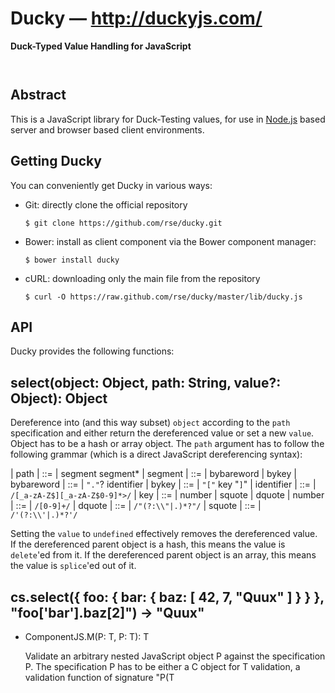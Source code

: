 
Ducky &mdash; http://duckyjs.com/
=================================

**Duck-Typed Value Handling for JavaScript** 

<p/>
<img src="https://nodei.co/npm/ducky.png?downloads=true&stars=true" alt=""/>

<p/>
<img src="https://david-dm.org/rse/ducky.png" alt=""/>

Abstract
--------

This is a JavaScript library for Duck-Testing values,
for use in [Node.js](http://nodejs.org/) based server and browser based client
environments.

Getting Ducky
----------------

You can conveniently get Ducky in various ways:

- Git: directly clone the official repository

  `$ git clone https://github.com/rse/ducky.git`

- Bower: install as client component via the Bower component manager:

  `$ bower install ducky`

- cURL: downloading only the main file from the repository

  `$ curl -O https://raw.github.com/rse/ducky/master/lib/ducky.js`

API
---

Ducky provides the following functions:

## select(object: Object, path: String, value?: Object): Object

Dereference into (and this way subset) `object` according to the
`path` specification and either return the dereferenced value or
set a new `value`. Object has to be a hash or array object. The
`path` argument has to follow the following grammar (which is a
direct JavaScript dereferencing syntax):

| path       | ::= | segment segment\*
| segment    | ::= | bybareword \| bykey
| bybareword | ::= | `"."`? identifier
| bykey      | ::= | `"["` key "`]`"
| identifier | ::= | `/[_a-zA-Z$][_a-zA-Z$0-9]*>/`
| key        | ::= | number \| squote \| dquote
| number     | ::= | `/[0-9]+/`
| dquote     | ::= | `/"(?:\\"|.)*?"/`
| squote     | ::= | `/'(?:\\'|.)*?'/`

Setting the `value` to `undefined` effectively removes the
dereferenced value. If the dereferenced parent object is a hash, this
means the value is `delete`'ed from it. If the dereferenced parent
object is an array, this means the value is `splice`'ed out of it.

## cs.select({ foo: { bar: { baz: [ 42, 7, "Quux" ] } } }, "foo['bar'].baz[2]") -> "Quux"

- ComponentJS.M<validate>(P<object>: T<Object>, P<spec>: T<String>): T<Boolean>

  Validate an arbitrary nested JavaScript object P<object> against the
  specification P<spec>. The specification P<spec> has to be either
  a C<RegExp> object for T<String> validation, a validation function of signature
  "P<spec>(T<Object>): T<Boolean>" or a string following the following grammar (which
  is a mixture of JSON-like structure and RegExp-like quantifiers):

  + spec      + ::= + not | alt | hash | array | any | primary | class | special
  + not       + ::= + "C<!>" spec
  + alt       + ::= + "C<(>" spec ("C<|>" spec)* "C<)>"
  + hash      + ::= + "C<{>" (key arity? "C<:>" spec ("C<,>" key arity? "C<:>" spec)*)? "C<}>"
  + array     + ::= + "C<[>" (spec arity? ("C<,>" spec arity?)*)? "C<]>"
  + arity     + ::= + "C<?>" | "C<*>" | "C<+>" | "C<{>" number "C<,>" (number | "C<oo>") "C<}>"
  + number    + ::= + /C<^[0-9]+$>/
  + key       + ::= + /C<^[_a-zA-Z$][_a-zA-Z$0-9]*$>/ | "C<@>"
  + any       + ::= + "C<any>"
  + primary   + ::= + /C<^(?:null|undefined|boolean|number|string|function|object)$>/
  + class     + ::= + /C<^[A-Z][_a-zA-Z$0-9]*$>/
  + special   + ::= + /C<^(?:clazz|trait|component)$>/

  The special key "C<@>" can be used to match an arbitrary hash element key.

  | cs.validate({ foo: "Foo", bar: "Bar", baz: [ 42, 7, "Quux" ] },
  |      "{ foo: string, bar: any, baz: [ number+, string* ], quux?: any }")

- ComponentJS.M<params>(P<name>: T<String>, P<args>: T<Object[]>, P<spec>: T<Object>): T<Object>

  Handle positional and named function parameters by processing
  a function's C<arguments> array. Parameter P<name> is the name
  of the function for use in exceptions in case of invalid parameters.
  Parameter P<args> usually is the JavaScript C<arguments> pseudo-array of
  a function. Parameter P<spec> is the parameter specification: each key
  is the name of a parameter and the value has to be an T<Object> with
  the following possible fields: P<pos> for the optional position in case
  of positional usage, P<def> for the default value (of not required
  and hence optional parameters), P<req> to indicate whether the
  parameter is required and P<valid> for type validation (either
  a string accepted by the M<validate>() method,
  or a valid regular expression C</.../> object
  for validating a T<String> against it or an arbitrary validation callback function
  of signature "P<valid>(T<Object>): T<Boolean>".

  | function config () {
  |     var params = $cs.params("config", arguments, {
  |         scope: { pos: 0, req: true,      valid: "boolean"           },
  |         key:   { pos: 1, req: true,      valid: /^[a-z][a-z0-9_]*$/ },
  |         value: { pos: 2, def: undefined, valid: "object"            },
  |         force: {         def: false,     valid: "boolean"           }
  |     });
  |     var result = db_get(params.scope, params.key);
  |     if (typeof params.value !== "undefined")
  |         db_set(params.scope, params.key, params.value, params.force);
  |     return result;
  | }
  | var value = config("foo", "bar");
  | config("foo", "bar", "quux");
  | config({ scope: "foo", key: "bar", value: "quux", force: true });


License
-------

Copyright (c) 2010-2013 Ralf S. Engelschall (http://engelschall.com/)

Permission is hereby granted, free of charge, to any person obtaining
a copy of this software and associated documentation files (the
"Software"), to deal in the Software without restriction, including
without limitation the rights to use, copy, modify, merge, publish,
distribute, sublicense, and/or sell copies of the Software, and to
permit persons to whom the Software is furnished to do so, subject to
the following conditions:

The above copyright notice and this permission notice shall be included
in all copies or substantial portions of the Software.

THE SOFTWARE IS PROVIDED "AS IS", WITHOUT WARRANTY OF ANY KIND,
EXPRESS OR IMPLIED, INCLUDING BUT NOT LIMITED TO THE WARRANTIES OF
MERCHANTABILITY, FITNESS FOR A PARTICULAR PURPOSE AND NONINFRINGEMENT.
IN NO EVENT SHALL THE AUTHORS OR COPYRIGHT HOLDERS BE LIABLE FOR ANY
CLAIM, DAMAGES OR OTHER LIABILITY, WHETHER IN AN ACTION OF CONTRACT,
TORT OR OTHERWISE, ARISING FROM, OUT OF OR IN CONNECTION WITH THE
SOFTWARE OR THE USE OR OTHER DEALINGS IN THE SOFTWARE.

